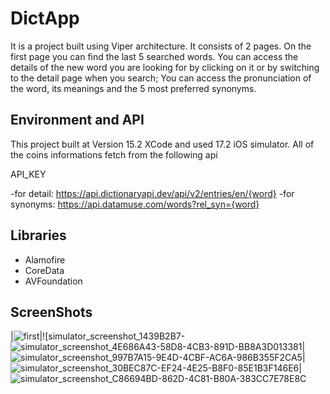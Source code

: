 # DictApp
It is a project built using Viper architecture. It consists of 2 pages. On the first page you can find the last 5 searched words. You can access the details of the new word you are looking for by clicking on it or by switching to the detail page when you search; You can access the pronunciation of the word, its meanings and the 5 most preferred synonyms.

## Environment and API
This project built at Version 15.2 XCode and used 17.2 iOS simulator.
All of the coins informations fetch from the following api

API_KEY

-for detail:
  https://api.dictionaryapi.dev/api/v2/entries/en/{word}
-for synonyms:
  https://api.datamuse.com/words?rel_syn={word}


## Libraries
- Alamofire
- CoreData
- AVFoundation

  
## ScreenShots
|![first](![simulator_screenshot_8B009219-B88E-4CB7-AD7F-F70D25D1A6D5](https://github.com/bbeceokey/DictApp/assets/158613315/11039a0d-1680-4310-a0fe-e31e32bec776))|![simulator_screenshot_1439B2B7-![simulator_screenshot_4E686A43-58D8-4CB3-891D-BB8A3D013381](https://github.com/bbeceokey/DictApp/assets/158613315/b6ceb80b-e523-4fe1-a3ed-78ef53cc67c6)|![simulator_screenshot_997B7A15-9E4D-4CBF-AC6A-986B355F2CA5](https://github.com/bbeceokey/DictApp/assets/158613315/6f9086b9-54b7-4dd2-adac-af5a93785cc8)|
![simulator_screenshot_30BEC87C-EF24-4E25-B8F0-85E1B3F146E6](https://github.com/bbeceokey/DictApp/assets/158613315/8e0f8fc6-c77c-4f73-a390-88a8bd2121dc)|
![simulator_screenshot_C86694BD-862D-4C81-B80A-383CC7E78E8C](https://github.com/bbeceokey/DictApp/assets/158613315/adc39735-55b7-4c12-887d-a3f7d485dc8c)
